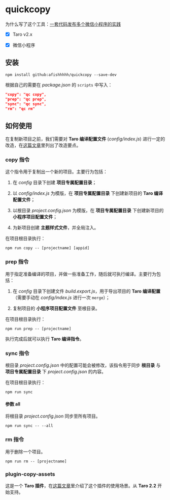 # quickcopy

为什么写了这个工具：[一套代码发布多个微信小程序的实践](https://github.com/afishhhhh/blog/issues/12)

- [x] Taro v2.x

- [x] 微信小程序

## 安装

```
npm install github:afishhhhh/quickcopy --save-dev
```

根据自己的需要在 _package.json_ 的 `scripts` 中写入：

```json
"copy": "qc copy",
"prep": "qc prep",
"sync": "qc sync",
"rm": "qc rm"
```

## 如何使用

在复制新项目之前，我们需要对 **Taro 编译配置文件** (_config/index.js_) 进行一定的改造，在[这篇文章](https://github.com/afishhhhh/blog/issues/12)里列出了改造要点。

### copy 指令

这个指令用于复制出一个新的项目。主要行为包括：

1. 在 _config_ 目录下创建 **项目专属配置目录**；

2. 以 _config/index.js_ 为模版，在 **项目专属配置目录** 下创建新项目的 **Taro 编译配置文件**；

3. 以根目录 _project.config.json_ 为模版，在 **项目专属配置目录** 下创建新项目的 **小程序项目配置文件**；

4. 为新项目创建 **主题样式文件**，并全局注入。

在项目根目录执行：

```
npm run copy -- [projectname] [appid]
```

### prep 指令

用于指定准备编译的项目，并做一些准备工作，随后就可执行编译。主要行为包括：

1. 在 _config_ 目录下创建文件 _build.export.js_，用于导出项目的 **Taro 编译配置**（需要手动在 _config/index.js_ 进行一次 `merge`）；

2. 复制项目的 **小程序项目配置文件** 至根目录。

在项目根目录执行：

```
npm run prep -- [projectname]
```

执行完成后就可以执行 **Taro 编译指令**。

### sync 指令

根目录 _project.config.json_ 中的配置可能会被修改，该指令用于同步 **根目录** 与 **项目专属配置目录** 下 _project.config.json_ 的内容。

在项目根目录执行：

```
npm run sync
```

#### 参数 all

将根目录 _project.config.json_ 同步至所有项目。

```
npm run sync -- --all
```

### rm 指令

用于删除一个项目。

```
npm run rm -- [projectname]
```

### plugin-copy-assets

这是一个 **Taro 插件**，在[这篇文章](https://github.com/afishhhhh/blog/issues/12)里介绍了这个插件的使用场景。从 **Taro 2.2** 开始支持。